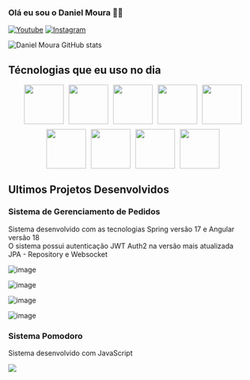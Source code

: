 ### Olá eu sou o Daniel Moura 👋🏼

[![Youtube](https://img.shields.io/badge/YouTube-FF0000?style=for-the-badge&logo=youtube&logoColor=white)](https://www.youtube.com/@danielmouradev)
[![Instagram](https://img.shields.io/badge/Instagram-E4405F?style=for-the-badge&logo=instagram&logoColor=white)](https://www.instagram.com/danielmoura.dev)

![Daniel Moura GitHub stats](https://github-readme-stats.vercel.app/api?username=DanielGomesMoura&show_icons=true&theme=dracula)

## Técnologias que eu uso no dia

<div style="display: flex; justify-content: center; gap: 10px; flex-wrap: wrap;">
   <img src="https://cdn.jsdelivr.net/gh/devicons/devicon@latest/icons/spring/spring-original-wordmark.svg" style="width: 80px; height: auto;"/>
   <img src="https://cdn.jsdelivr.net/gh/devicons/devicon@latest/icons/java/java-original-wordmark.svg" style="width: 80px; height: auto;"/>
   <img src="https://cdn.jsdelivr.net/gh/devicons/devicon@latest/icons/hibernate/hibernate-original-wordmark.svg" style="width: 80px; height: auto;"/>
   <img src="https://cdn.jsdelivr.net/gh/devicons/devicon@latest/icons/rabbitmq/rabbitmq-original-wordmark.svg" style="width: 80px; height: auto;"/>
   <img src="https://cdn.jsdelivr.net/gh/devicons/devicon@latest/icons/angular/angular-original.svg" style="width: 80px; height: auto;"/>
   <img src="https://cdn.jsdelivr.net/gh/devicons/devicon@latest/icons/angularmaterial/angularmaterial-original.svg" style="width: 80px; height: auto;"/>
   <img src="https://cdn.jsdelivr.net/gh/devicons/devicon@latest/icons/html5/html5-original-wordmark.svg" style="width: 80px; height: auto;"/>
   <img src="https://cdn.jsdelivr.net/gh/devicons/devicon@latest/icons/css3/css3-original-wordmark.svg" style="width: 80px; height: auto;"/> 
   <img src="https://cdn.jsdelivr.net/gh/devicons/devicon@latest/icons/amazonwebservices/amazonwebservices-plain-wordmark.svg"  style="width: 80px; height: auto;" />
          
</div>


 ## Ultimos Projetos Desenvolvidos

 ### Sistema de Gerenciamento de Pedidos

<p>Sistema desenvolvido com as tecnologias Spring versão 17 e Angular versão 18<br/>
   O sistema possui autenticação JWT Auth2 na versão mais atualizada<br/>
   JPA - Repository e Websocket
</p>

![image](https://github.com/user-attachments/assets/96502feb-98f4-40f0-a05e-faa8fd63d27d)

![image](https://github.com/user-attachments/assets/cf9e0a6a-2031-4d3d-8b8c-4e2fd6c2d40e)

![image](https://github.com/user-attachments/assets/40dad1c7-cad4-460d-a11b-b269615f2f49)

![image](https://github.com/user-attachments/assets/be425bde-8159-42e4-9568-ffceb22d1634)

 ### Sistema Pomodoro

<p>Sistema desenvolvido com JavaScript</p>

<a href="https://pomodoro-gamma-six.vercel.app/">
<img src= "https://github.com/user-attachments/assets/ff7e2765-d90b-49fe-8a68-58277c40a9dd">
</a>


